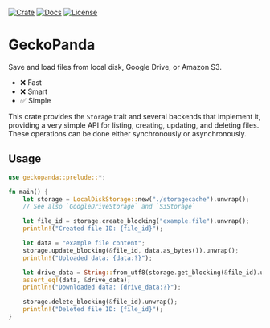 [![Crate](https://img.shields.io/badge/crates.io-v0.1.0-cc5500?style=for-the-badge)](https://crates.io/crates/geckopanda)
[![Docs](https://img.shields.io/badge/Docs-116611?style=for-the-badge&logo=docs.rs)](https://docs.rs/geckopanda/latest/geckopanda)
[![License](https://img.shields.io/badge/Unlicense-blue?style=for-the-badge&logo=unlicense&logoColor=white)](https://unlicense.org)

# GeckoPanda
Save and load files from local disk, Google Drive, or Amazon S3.
- ❌ Fast
- ❌ Smart
- ✅ Simple

This crate provides the `Storage` trait and several backends that implement it,
providing a very simple API for listing, creating, updating, and deleting files.
These operations can be done either synchronously or asynchronously.

## Usage
```rust
use geckopanda::prelude::*;

fn main() {
    let storage = LocalDiskStorage::new("./storagecache").unwrap();
    // See also `GoogleDriveStorage` and `S3Storage`

    let file_id = storage.create_blocking("example.file").unwrap();
    println!("Created file ID: {file_id}");

    let data = "example file content";
    storage.update_blocking(&file_id, data.as_bytes()).unwrap();
    println!("Uploaded data: {data:?}");

    let drive_data = String::from_utf8(storage.get_blocking(&file_id).unwrap()).unwrap();
    assert_eq!(data, &drive_data);
    println!("Downloaded data: {drive_data:?}");

    storage.delete_blocking(&file_id).unwrap();
    println!("Deleted file ID: {file_id}");
}
```
